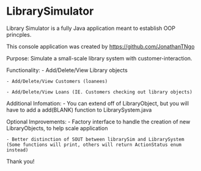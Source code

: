 # LibrarySimulator

Library Simulator is a fully Java application meant to establish OOP princples.

This console application was created by https://github.com/JonathanTNgo

Purpose: Simulate a small-scale library system with customer-interaction.

Functionality: 
    - Add/Delete/View Library objects
	
    - Add/Delete/View Customers (loanees)
	
    - Add/Delete/View Loans (IE. Customers checking out library objects)

Additional Infomation:
    - You can extend off of LibraryObject, but you will have to add a add(BLANK) function to LibrarySystem.java
    

Optional Improvements:
    - Factory interface to handle the creation of new LibraryObjects, to help scale application
	
    - Better distinction of SOUT between librarySim and LibrarySystem (Some functions will print, others will return ActionStatus enum instead)


Thank you!
